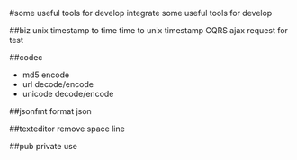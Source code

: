 #some useful tools for develop
integrate some useful tools for develop

##biz
unix timestamp to time
time to unix timestamp 
CQRS ajax request for test

##codec
* md5 encode
* url decode/encode
* unicode decode/encode

##jsonfmt
format json

##texteditor
remove space line

##pub
private use
